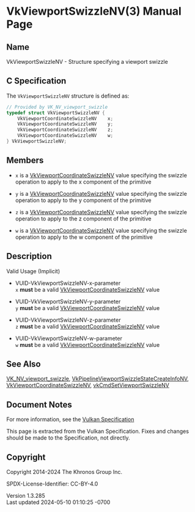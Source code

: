 # VkViewportSwizzleNV(3) Manual Page

## Name

VkViewportSwizzleNV - Structure specifying a viewport swizzle



## <a href="#_c_specification" class="anchor"></a>C Specification

The `VkViewportSwizzleNV` structure is defined as:

``` c
// Provided by VK_NV_viewport_swizzle
typedef struct VkViewportSwizzleNV {
    VkViewportCoordinateSwizzleNV    x;
    VkViewportCoordinateSwizzleNV    y;
    VkViewportCoordinateSwizzleNV    z;
    VkViewportCoordinateSwizzleNV    w;
} VkViewportSwizzleNV;
```

## <a href="#_members" class="anchor"></a>Members

- `x` is a
  [VkViewportCoordinateSwizzleNV](https://registry.khronos.org/vulkan/specs/1.3-extensions/man/html/VkViewportCoordinateSwizzleNV.html)
  value specifying the swizzle operation to apply to the x component of
  the primitive

- `y` is a
  [VkViewportCoordinateSwizzleNV](https://registry.khronos.org/vulkan/specs/1.3-extensions/man/html/VkViewportCoordinateSwizzleNV.html)
  value specifying the swizzle operation to apply to the y component of
  the primitive

- `z` is a
  [VkViewportCoordinateSwizzleNV](https://registry.khronos.org/vulkan/specs/1.3-extensions/man/html/VkViewportCoordinateSwizzleNV.html)
  value specifying the swizzle operation to apply to the z component of
  the primitive

- `w` is a
  [VkViewportCoordinateSwizzleNV](https://registry.khronos.org/vulkan/specs/1.3-extensions/man/html/VkViewportCoordinateSwizzleNV.html)
  value specifying the swizzle operation to apply to the w component of
  the primitive

## <a href="#_description" class="anchor"></a>Description

Valid Usage (Implicit)

- <a href="#VUID-VkViewportSwizzleNV-x-parameter"
  id="VUID-VkViewportSwizzleNV-x-parameter"></a>
  VUID-VkViewportSwizzleNV-x-parameter  
  `x` **must** be a valid
  [VkViewportCoordinateSwizzleNV](https://registry.khronos.org/vulkan/specs/1.3-extensions/man/html/VkViewportCoordinateSwizzleNV.html)
  value

- <a href="#VUID-VkViewportSwizzleNV-y-parameter"
  id="VUID-VkViewportSwizzleNV-y-parameter"></a>
  VUID-VkViewportSwizzleNV-y-parameter  
  `y` **must** be a valid
  [VkViewportCoordinateSwizzleNV](https://registry.khronos.org/vulkan/specs/1.3-extensions/man/html/VkViewportCoordinateSwizzleNV.html)
  value

- <a href="#VUID-VkViewportSwizzleNV-z-parameter"
  id="VUID-VkViewportSwizzleNV-z-parameter"></a>
  VUID-VkViewportSwizzleNV-z-parameter  
  `z` **must** be a valid
  [VkViewportCoordinateSwizzleNV](https://registry.khronos.org/vulkan/specs/1.3-extensions/man/html/VkViewportCoordinateSwizzleNV.html)
  value

- <a href="#VUID-VkViewportSwizzleNV-w-parameter"
  id="VUID-VkViewportSwizzleNV-w-parameter"></a>
  VUID-VkViewportSwizzleNV-w-parameter  
  `w` **must** be a valid
  [VkViewportCoordinateSwizzleNV](https://registry.khronos.org/vulkan/specs/1.3-extensions/man/html/VkViewportCoordinateSwizzleNV.html)
  value

## <a href="#_see_also" class="anchor"></a>See Also

[VK_NV_viewport_swizzle](https://registry.khronos.org/vulkan/specs/1.3-extensions/man/html/VK_NV_viewport_swizzle.html),
[VkPipelineViewportSwizzleStateCreateInfoNV](https://registry.khronos.org/vulkan/specs/1.3-extensions/man/html/VkPipelineViewportSwizzleStateCreateInfoNV.html),
[VkViewportCoordinateSwizzleNV](https://registry.khronos.org/vulkan/specs/1.3-extensions/man/html/VkViewportCoordinateSwizzleNV.html),
[vkCmdSetViewportSwizzleNV](https://registry.khronos.org/vulkan/specs/1.3-extensions/man/html/vkCmdSetViewportSwizzleNV.html)

## <a href="#_document_notes" class="anchor"></a>Document Notes

For more information, see the <a
href="https://registry.khronos.org/vulkan/specs/1.3-extensions/html/vkspec.html#VkViewportSwizzleNV"
target="_blank" rel="noopener">Vulkan Specification</a>

This page is extracted from the Vulkan Specification. Fixes and changes
should be made to the Specification, not directly.

## <a href="#_copyright" class="anchor"></a>Copyright

Copyright 2014-2024 The Khronos Group Inc.

SPDX-License-Identifier: CC-BY-4.0

Version 1.3.285  
Last updated 2024-05-10 01:10:25 -0700
